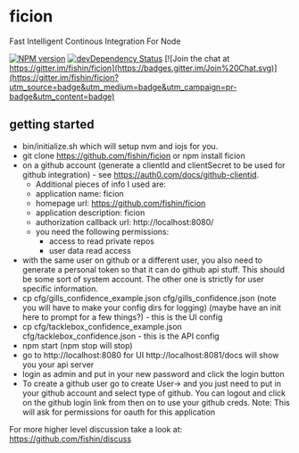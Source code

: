 ficion
======

Fast Intelligent Continous Integration For Node

[![NPM version](https://badge.fury.io/js/ficion.svg)](http://badge.fury.io/js/ficion)
[![devDependency Status](https://david-dm.org/fishin/ficion/dev-status.svg)](https://david-dm.org/fishin/ficion#info=devDependencies)
[![Join the chat at https://gitter.im/fishin/ficion](https://badges.gitter.im/Join%20Chat.svg)](https://gitter.im/fishin/ficion?utm_source=badge&utm_medium=badge&utm_campaign=pr-badge&utm_content=badge)

## getting started

- bin/initialize.sh which will setup nvm and iojs for you.
- git clone https://github.com/fishin/ficion or npm install ficion
- on a github account (generate a clientId and clientSecret to be used for github integration) - see https://auth0.com/docs/github-clientid.
  - Additional pieces of info I used are:
  - application name: ficion
  - homepage url: https://github.com/fishin/ficion
  - application description: ficion
  - authorization callback url: http://localhost:8080/
  - you need the following permissions:
    - access to read private repos
    -  user data read access
-  with the same user on github or a different user, you also need to generate a personal token so that it can do github api stuff.  This should be some sort of system account.  The other one is strictly for user specific information. 
-  cp cfg/gills_confidence_example.json cfg/gills_confidence.json (note you will have to make your config dirs for logging) (maybe have an init here to prompt for a few things?) - this is the UI config
- cp cfg/tacklebox_confidence_example.json cfg/tacklebox_confidence.json - this is the API config
- npm start (npm stop will stop)
- go to http://localhost:8080 for UI http://localhost:8081/docs will show you your api server
- login as admin and put in your new password and click the login button
- To create a github user go to create User-> and you just need to put in your github account and select type of github.  You can logout and click on the github login link from then on to use your github creds.
Note: This will ask for permissions for oauth for this application

For more higher level discussion take a look at:
https://github.com/fishin/discuss

